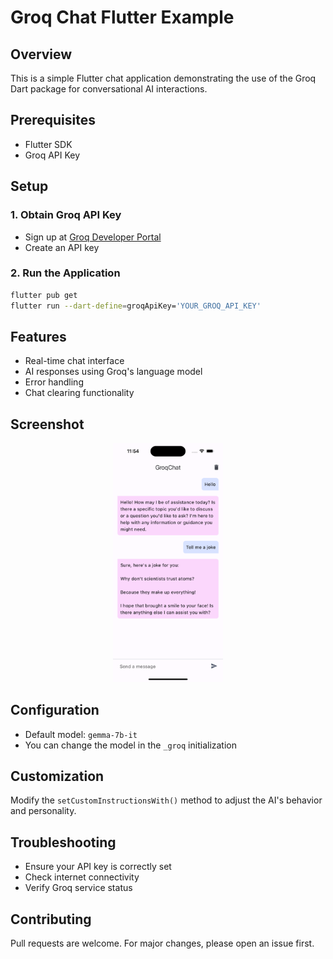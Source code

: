 # Groq Chat Flutter Example

## Overview
This is a simple Flutter chat application demonstrating the use of the Groq Dart package for conversational AI interactions.

## Prerequisites
- Flutter SDK
- Groq API Key

## Setup

### 1. Obtain Groq API Key
- Sign up at [Groq Developer Portal](https://console.groq.com/)
- Create an API key

### 2. Run the Application

```bash
flutter pub get
flutter run --dart-define=groqApiKey='YOUR_GROQ_API_KEY'
```

## Features
- Real-time chat interface
- AI responses using Groq's language model
- Error handling
- Chat clearing functionality

## Screenshot
<p align="center">
 <img width="35%" src="./screenshots/groq_example_app.png">
</p>

## Configuration
- Default model: `gemma-7b-it`
- You can change the model in the `_groq` initialization

## Customization
Modify the `setCustomInstructionsWith()` method to adjust the AI's behavior and personality.

## Troubleshooting
- Ensure your API key is correctly set
- Check internet connectivity
- Verify Groq service status

## Contributing
Pull requests are welcome. For major changes, please open an issue first.